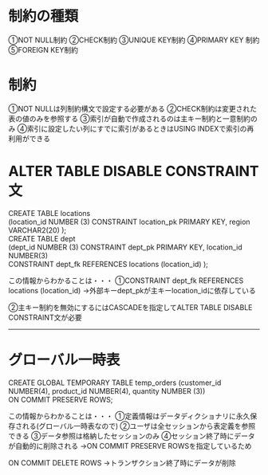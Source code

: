 # 制約の種類
①NOT NULL制約
②CHECK制約
③UNIQUE KEY制約
④PRIMARY KEY 制約
⑤FOREIGN KEY制約


# 制約

①NOT NULLは列制約構文で設定する必要がある
②CHECK制約は変更された表の値のみを参照する
③索引が自動で作成されるのは主キー制約と一意制約のみ
④索引に設定したい列にすでに索引があるときはUSING INDEXで索引の再利用ができる
# ALTER TABLE DISABLE CONSTRAINT文

CREATE TABLE locations  
(location_id NUMBER (3) CONSTRAINT location_pk PRIMARY KEY, region VARCHAR2(20) );  
CREATE TABLE dept  
(dept_id NUMBER (3) CONSTRAINT dept_pk PRIMARY KEY, location_id NUMBER(3)  
CONSTRAINT dept_fk REFERENCES locations (location_id) );

この情報からわかることは・・・
①CONSTRAINT dept_fk REFERENCES locations (location_id)
→外部キーdept_pkが主キーlocation_idに依存している

②主キー制約を無効にするにはCASCADEを指定してALTER TABLE DISABLE CONSTRAINT文が必要 

---
# グローバル一時表

CREATE GLOBAL TEMPORARY TABLE temp_orders (customer_id NUMBER(4), product_id NUMBER(4), quantity NUMBER (3))  
ON COMMIT PRESERVE ROWS;

この情報からわかることは・・・
①定義情報はデータディクショナリに永久保存される(グローバル一時表なので)
②ユーザは全セッションから表定義を参照できる
③データ参照は格納したセッションのみ
④セッション終了時にデータが自動的に削除される
→ON COMMIT PRESERVE ROWSを指定しているため

ON COMMIT DELETE ROWS
→トランザクション終了時にデータが削除
